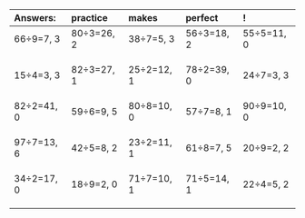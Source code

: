 | Answers: | practice | makes | perfect | ! |
| :--- | :--- | :--- | :--- | :--- |
| 66÷9=7, 3 | 80÷3=26, 2 | 38÷7=5, 3 | 56÷3=18, 2 | 55÷5=11, 0 | 
|   |   |   |   |   | 
|   |   |   |   |   | 
|   |   |   |   |   | 
| 15÷4=3, 3 | 82÷3=27, 1 | 25÷2=12, 1 | 78÷2=39, 0 | 24÷7=3, 3 | 
|   |   |   |   |   | 
|   |   |   |   |   | 
|   |   |   |   |   | 
| 82÷2=41, 0 | 59÷6=9, 5 | 80÷8=10, 0 | 57÷7=8, 1 | 90÷9=10, 0 | 
|   |   |   |   |   | 
|   |   |   |   |   | 
|   |   |   |   |   | 
| 97÷7=13, 6 | 42÷5=8, 2 | 23÷2=11, 1 | 61÷8=7, 5 | 20÷9=2, 2 | 
|   |   |   |   |   | 
|   |   |   |   |   | 
|   |   |   |   |   | 
| 34÷2=17, 0 | 18÷9=2, 0 | 71÷7=10, 1 | 71÷5=14, 1 | 22÷4=5, 2 | 
|   |   |   |   |   | 
|   |   |   |   |   | 
|   |   |   |   |   | 
